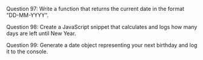 Question 97: Write a function that returns the current date in the format "DD-MM-YYYY".

Question 98: Create a JavaScript snippet that calculates and logs how many days are left until New Year.

Question 99: Generate a date object representing your next birthday and log it to the console.